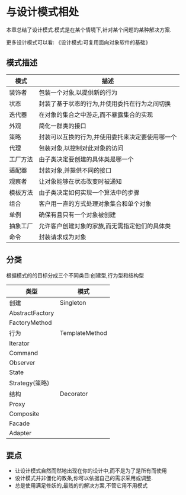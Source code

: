 # 与设计模式相处
本章总结了设计模式.模式是在某个情境下,针对某个问题的某种解决方案.

更多设计模式可以看:
《设计模式:可复用面向对象软件的基础》

## 模式描述
模式|描述
---|---
装饰者|包装一个对象,以提供新的行为
状态|封装了基于状态的行为,并使用委托在行为之间切换
迭代器|在对象的集合之中游走,而不暴露集合的实现
外观|简化一群类的接口
策略|封装可以互换的行为,并使用委托来决定要使用哪一个
代理|包装对象,以控制对此对象的访问
工厂方法|由子类决定要创建的具体类是哪一个
适配器|封装对象,并提供不同的接口
观察者|让对象能够在状态改变时被通知
模板方法|由子类决定如何实现一个算法中的步骤
组合|客户用一直的方式处理对象集合和单个对象
单例|确保有且只有一个对象被创建
抽象工厂|允许客户创建对象的家族,而无需指定他们的具体类
命令|封装请求成为对象

## 分类
根据模式的的目标分成三个不同类目:创建型,行为型和结构型

类型|模式
---|---
创建|Singleton
|AbstractFactory
|FactoryMethod
行为|TemplateMethod
|Iterator
|Command
|Observer
|State
|Strategy(策略)
结构|Decorator
|Proxy
|Composite
|Facade
|Adapter

## 要点
 * 让设计模式自然而然地出现在你的设计中,而不是为了是所有而使用
 * 设计模式并非僵化的教条,你可以依据自己的需求采用或调整.
 * 总是使用满足修妖的,最贱的的解决方案,不管它用不用模式

